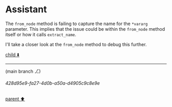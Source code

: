 # Assistant

The `from_node` method is failing to capture the name for the `*vararg` parameter. This implies that the issue could be within the `from_node` method itself or how it calls `extract_name`.

I'll take a closer look at the `from_node` method to debug this further.

[child ⬇️](#428d95e9-fa27-4d0b-a50a-d4905c9c8e9e)

---

(main branch ⎇)
###### 428d95e9-fa27-4d0b-a50a-d4905c9c8e9e
[parent ⬆️](#9091b036-1b96-4eb9-bc87-4a93ddcbfd78)
